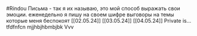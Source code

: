 #Rindou 
Письма - так я их называю, это мой способ выражать свои эмоции. еженедельно я пишу на своем шифре выговоры на темы которые меня беспокоят
[[02.05.24]]
[[03.05.24]]
[[04.05.24]]
Private is...
tfdfnfcn
mjjhbjhbmbjbk
Vvv